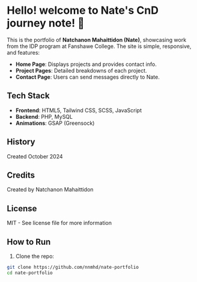 # Hello! welcome to Nate's CnD journey note! 👋

This is the portfolio of **Natchanon Mahaittidon (Nate)**, showcasing work from the IDP program at Fanshawe College. The site is simple, responsive, and features:

- **Home Page**: Displays projects and provides contact info.
- **Project Pages**: Detailed breakdowns of each project.
- **Contact Page**: Users can send messages directly to Nate.

## Tech Stack

- **Frontend**: HTML5, Tailwind CSS, SCSS, JavaScript
- **Backend**: PHP, MySQL
- **Animations**: GSAP (Greensock)

## History

Created October 2024

## Credits

Created by Natchanon Mahaittidon

## License

MIT - See license file for more information

## How to Run

1. Clone the repo:

```bash
git clone https://github.com/nnmhd/nate-portfolio
cd nate-portfolio
```
